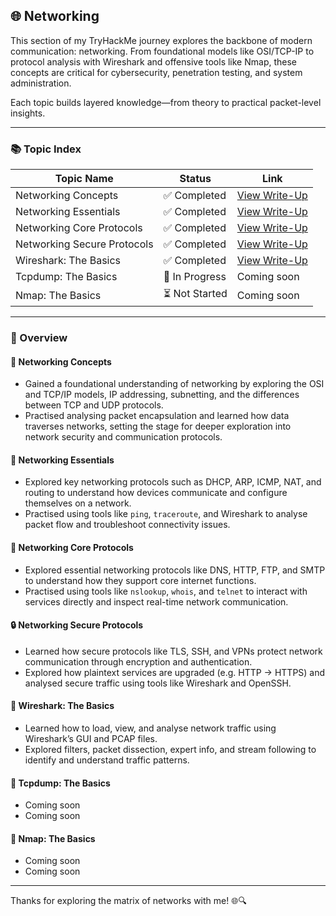 ## 🌐 Networking 

This section of my TryHackMe journey explores the backbone of modern communication: networking. From foundational models like OSI/TCP-IP to protocol analysis with Wireshark and offensive tools like Nmap, these concepts are critical for cybersecurity, penetration testing, and system administration.  

Each topic builds layered knowledge—from theory to practical packet-level insights.  

---

### 📚 Topic Index  

| Topic Name                  | Status        | Link                                                                 |
|-----------------------------|---------------|----------------------------------------------------------------------|
| Networking Concepts         | ✅ Completed   | [View Write-Up](https://github.com/MQKGitHub/Networking-Concepts/)         |
| Networking Essentials       | ✅ Completed   | [View Write-Up](https://github.com/MQKGitHub/Networking-Essentials)        |
| Networking Core Protocols   | ✅ Completed   | [View Write-Up](https://github.com/MQKGitHub/Networking-Core-Protocols/)   |
| Networking Secure Protocols | ✅ Completed   | [View Write-Up](https://github.com/MQKGitHub/Networking-Secure-Protocols/) |
| Wireshark: The Basics       | ✅ Completed   | [View Write-Up](https://github.com/MQKGitHub/Wireshark-The-Basics/)        |
| Tcpdump: The Basics         | 🔄 In Progress | Coming soon                                                                |
| Nmap: The Basics            | ⏳ Not Started | Coming soon                                                                |

---

### 🧠 Overview  

#### 📡 Networking Concepts  
- Gained a foundational understanding of networking by exploring the OSI and TCP/IP models, IP addressing, subnetting, and the differences between TCP and UDP protocols.  
- Practised analysing packet encapsulation and learned how data traverses networks, setting the stage for deeper exploration into network security and communication protocols.

#### 🔌 Networking Essentials  
- Explored key networking protocols such as DHCP, ARP, ICMP, NAT, and routing to understand how devices communicate and configure themselves on a network.  
- Practised using tools like `ping`, `traceroute`, and Wireshark to analyse packet flow and troubleshoot connectivity issues.

#### 📨  Networking Core Protocols  
- Explored essential networking protocols like DNS, HTTP, FTP, and SMTP to understand how they support core internet functions.  
- Practised using tools like `nslookup`, `whois`, and `telnet` to interact with services directly and inspect real-time network communication.

#### 🔒 Networking Secure Protocols  
- Learned how secure protocols like TLS, SSH, and VPNs protect network communication through encryption and authentication.  
- Explored how plaintext services are upgraded (e.g. HTTP → HTTPS) and analysed secure traffic using tools like Wireshark and OpenSSH.

#### 🦈 Wireshark: The Basics  
- Learned how to load, view, and analyse network traffic using Wireshark’s GUI and PCAP files.  
- Explored filters, packet dissection, expert info, and stream following to identify and understand traffic patterns.  

#### 🐧 Tcpdump: The Basics  
- Coming soon
- Coming soon

#### 🎯 Nmap: The Basics  
- Coming soon
- Coming soon

---

Thanks for exploring the matrix of networks with me! 🌐🔍  
